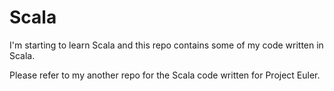 Scala
=====

I'm starting to learn Scala and this repo contains some of my code written in Scala. 

Please refer to my another repo for the Scala code written for Project Euler.
